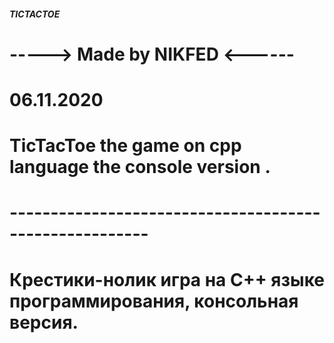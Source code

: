 ##### TICTACTOE #######
# ----->	Made by NIKFED 		<------
#	
#	06.11.2020	
#
#	TicTacToe the game on cpp language the console version .
# 	-------------------------------------------------------
# 	Крестики-нолик игра на C++ языке программирования, консольная версия.
